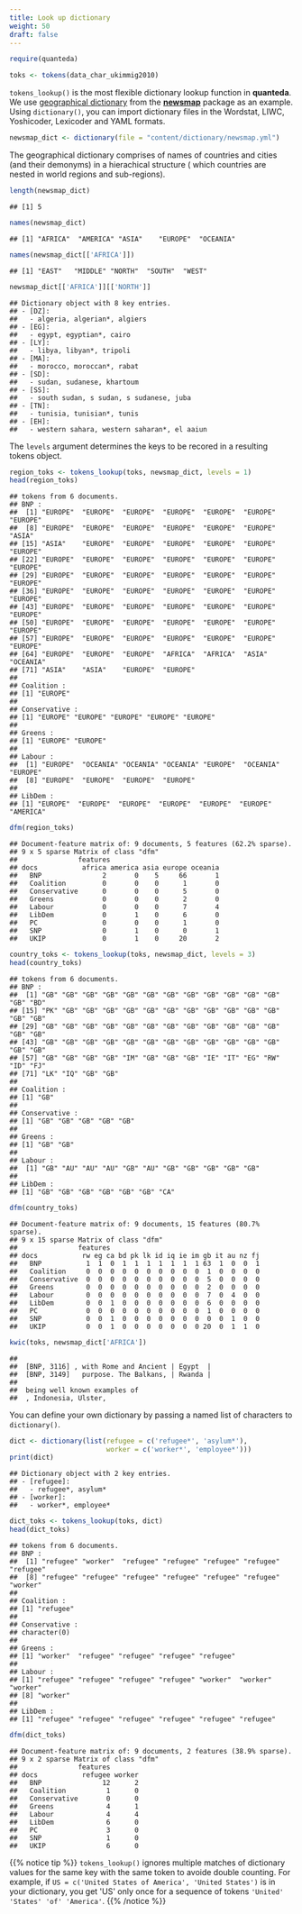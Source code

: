 ```yaml
---
title: Look up dictionary
weight: 50
draft: false
---
```



```r
require(quanteda)
```


```r
toks <- tokens(data_char_ukimmig2010)
```

`tokens_lookup()` is the most flexible dictionary lookup function in **quanteda**. We use [geographical dictionary](https://raw.githubusercontent.com/quanteda/quanteda_tutorials/master/content/dictionary/newsmap.yml) from the [**newsmap**](https://github.com/koheiw/newsmap) package as an example. Using `dictionary()`, you can import dictionary files in the Wordstat, LIWC, Yoshicoder, Lexicoder and YAML formats.


```r
newsmap_dict <- dictionary(file = "content/dictionary/newsmap.yml")
```



The geographical dictionary comprises of names of countries and cities (and their demonyms) in a hierachical structure ( which countries are nested in world regions and sub-regions).


```r
length(newsmap_dict)
```

```
## [1] 5
```

```r
names(newsmap_dict)
```

```
## [1] "AFRICA"  "AMERICA" "ASIA"    "EUROPE"  "OCEANIA"
```

```r
names(newsmap_dict[['AFRICA']])
```

```
## [1] "EAST"   "MIDDLE" "NORTH"  "SOUTH"  "WEST"
```

```r
newsmap_dict[['AFRICA']][['NORTH']]
```

```
## Dictionary object with 8 key entries.
## - [DZ]:
##   - algeria, algerian*, algiers
## - [EG]:
##   - egypt, egyptian*, cairo
## - [LY]:
##   - libya, libyan*, tripoli
## - [MA]:
##   - morocco, moroccan*, rabat
## - [SD]:
##   - sudan, sudanese, khartoum
## - [SS]:
##   - south sudan, s sudan, s sudanese, juba
## - [TN]:
##   - tunisia, tunisian*, tunis
## - [EH]:
##   - western sahara, western saharan*, el aaiun
```

The `levels` argument determines the keys to be recored in a resulting tokens object.


```r
region_toks <- tokens_lookup(toks, newsmap_dict, levels = 1)
head(region_toks)
```

```
## tokens from 6 documents.
## BNP :
##  [1] "EUROPE"  "EUROPE"  "EUROPE"  "EUROPE"  "EUROPE"  "EUROPE"  "EUROPE" 
##  [8] "EUROPE"  "EUROPE"  "EUROPE"  "EUROPE"  "EUROPE"  "EUROPE"  "ASIA"   
## [15] "ASIA"    "EUROPE"  "EUROPE"  "EUROPE"  "EUROPE"  "EUROPE"  "EUROPE" 
## [22] "EUROPE"  "EUROPE"  "EUROPE"  "EUROPE"  "EUROPE"  "EUROPE"  "EUROPE" 
## [29] "EUROPE"  "EUROPE"  "EUROPE"  "EUROPE"  "EUROPE"  "EUROPE"  "EUROPE" 
## [36] "EUROPE"  "EUROPE"  "EUROPE"  "EUROPE"  "EUROPE"  "EUROPE"  "EUROPE" 
## [43] "EUROPE"  "EUROPE"  "EUROPE"  "EUROPE"  "EUROPE"  "EUROPE"  "EUROPE" 
## [50] "EUROPE"  "EUROPE"  "EUROPE"  "EUROPE"  "EUROPE"  "EUROPE"  "EUROPE" 
## [57] "EUROPE"  "EUROPE"  "EUROPE"  "EUROPE"  "EUROPE"  "EUROPE"  "EUROPE" 
## [64] "EUROPE"  "EUROPE"  "EUROPE"  "AFRICA"  "AFRICA"  "ASIA"    "OCEANIA"
## [71] "ASIA"    "ASIA"    "EUROPE"  "EUROPE" 
## 
## Coalition :
## [1] "EUROPE"
## 
## Conservative :
## [1] "EUROPE" "EUROPE" "EUROPE" "EUROPE" "EUROPE"
## 
## Greens :
## [1] "EUROPE" "EUROPE"
## 
## Labour :
##  [1] "EUROPE"  "OCEANIA" "OCEANIA" "OCEANIA" "EUROPE"  "OCEANIA" "EUROPE" 
##  [8] "EUROPE"  "EUROPE"  "EUROPE"  "EUROPE" 
## 
## LibDem :
## [1] "EUROPE"  "EUROPE"  "EUROPE"  "EUROPE"  "EUROPE"  "EUROPE"  "AMERICA"
```

```r
dfm(region_toks)
```

```
## Document-feature matrix of: 9 documents, 5 features (62.2% sparse).
## 9 x 5 sparse Matrix of class "dfm"
##               features
## docs           africa america asia europe oceania
##   BNP               2       0    5     66       1
##   Coalition         0       0    0      1       0
##   Conservative      0       0    0      5       0
##   Greens            0       0    0      2       0
##   Labour            0       0    0      7       4
##   LibDem            0       1    0      6       0
##   PC                0       0    0      1       0
##   SNP               0       1    0      0       1
##   UKIP              0       1    0     20       2
```


```r
country_toks <- tokens_lookup(toks, newsmap_dict, levels = 3)
head(country_toks)
```

```
## tokens from 6 documents.
## BNP :
##  [1] "GB" "GB" "GB" "GB" "GB" "GB" "GB" "GB" "GB" "GB" "GB" "GB" "GB" "BD"
## [15] "PK" "GB" "GB" "GB" "GB" "GB" "GB" "GB" "GB" "GB" "GB" "GB" "GB" "GB"
## [29] "GB" "GB" "GB" "GB" "GB" "GB" "GB" "GB" "GB" "GB" "GB" "GB" "GB" "GB"
## [43] "GB" "GB" "GB" "GB" "GB" "GB" "GB" "GB" "GB" "GB" "GB" "GB" "GB" "GB"
## [57] "GB" "GB" "GB" "GB" "IM" "GB" "GB" "GB" "IE" "IT" "EG" "RW" "ID" "FJ"
## [71] "LK" "IQ" "GB" "GB"
## 
## Coalition :
## [1] "GB"
## 
## Conservative :
## [1] "GB" "GB" "GB" "GB" "GB"
## 
## Greens :
## [1] "GB" "GB"
## 
## Labour :
##  [1] "GB" "AU" "AU" "AU" "GB" "AU" "GB" "GB" "GB" "GB" "GB"
## 
## LibDem :
## [1] "GB" "GB" "GB" "GB" "GB" "GB" "CA"
```

```r
dfm(country_toks)
```

```
## Document-feature matrix of: 9 documents, 15 features (80.7% sparse).
## 9 x 15 sparse Matrix of class "dfm"
##               features
## docs           rw eg ca bd pk lk id iq ie im gb it au nz fj
##   BNP           1  1  0  1  1  1  1  1  1  1 63  1  0  0  1
##   Coalition     0  0  0  0  0  0  0  0  0  0  1  0  0  0  0
##   Conservative  0  0  0  0  0  0  0  0  0  0  5  0  0  0  0
##   Greens        0  0  0  0  0  0  0  0  0  0  2  0  0  0  0
##   Labour        0  0  0  0  0  0  0  0  0  0  7  0  4  0  0
##   LibDem        0  0  1  0  0  0  0  0  0  0  6  0  0  0  0
##   PC            0  0  0  0  0  0  0  0  0  0  1  0  0  0  0
##   SNP           0  0  1  0  0  0  0  0  0  0  0  0  1  0  0
##   UKIP          0  0  1  0  0  0  0  0  0  0 20  0  1  1  0
```


```r
kwic(toks, newsmap_dict['AFRICA'])
```

```
##                                                
##  [BNP, 3116] , with Rome and Ancient | Egypt  |
##  [BNP, 3149]   purpose. The Balkans, | Rwanda |
##                              
##  being well known examples of
##  , Indonesia, Ulster,
```

You can define your own dictionary by passing a named list of characters to `dictionary()`.


```r
dict <- dictionary(list(refugee = c('refugee*', 'asylum*'),
                        worker = c('worker*', 'employee*')))
print(dict)
```

```
## Dictionary object with 2 key entries.
## - [refugee]:
##   - refugee*, asylum*
## - [worker]:
##   - worker*, employee*
```

```r
dict_toks <- tokens_lookup(toks, dict)
head(dict_toks)
```

```
## tokens from 6 documents.
## BNP :
##  [1] "refugee" "worker"  "refugee" "refugee" "refugee" "refugee" "refugee"
##  [8] "refugee" "refugee" "refugee" "refugee" "refugee" "refugee" "worker" 
## 
## Coalition :
## [1] "refugee"
## 
## Conservative :
## character(0)
## 
## Greens :
## [1] "worker"  "refugee" "refugee" "refugee" "refugee"
## 
## Labour :
## [1] "refugee" "refugee" "refugee" "refugee" "worker"  "worker"  "worker" 
## [8] "worker" 
## 
## LibDem :
## [1] "refugee" "refugee" "refugee" "refugee" "refugee" "refugee"
```

```r
dfm(dict_toks)
```

```
## Document-feature matrix of: 9 documents, 2 features (38.9% sparse).
## 9 x 2 sparse Matrix of class "dfm"
##               features
## docs           refugee worker
##   BNP               12      2
##   Coalition          1      0
##   Conservative       0      0
##   Greens             4      1
##   Labour             4      4
##   LibDem             6      0
##   PC                 3      0
##   SNP                1      0
##   UKIP               6      0
```

{{% notice tip %}}
`tokens_lookup()` ignores multiple matches of dictionary values for the same key with the same token to avoide double counting. For example, if `US = c('United States of America', 'United States')` is in your dictionary, you get 'US' only once for a sequence of tokens `'United' 'States' 'of' 'America'`.
{{% /notice %}}

